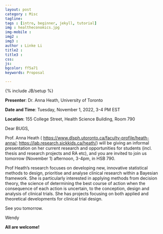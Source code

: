```yaml
---
layout: post
category : Misc
tagline: 
tags : [intro, beginner, jekyll, tutorial]
img : healtheconomics.jpg
img-mobile : 
img2 : 
img3 : 
author : Linke Li
title2 : 
title3 : 
css: 
js: 
bgcolor: ff5a71
keywords: Proposal

---
```


{% include JB/setup %}


**Presenter**: Dr. Anna Heath, University of Toronto

**Date and Time**:  Tuesday, November 1, 2022, 3-4 PM EST

**Location**: 155 College Street, Health Science Building, Room 790





<!--more-->


Dear BUGS,

Prof. Anna Heath ( https://www.dlsph.utoronto.ca/faculty-profile/heath-anna/; https://lab.research.sickkids.ca/heath/) will be giving an informal presentation on her current research and opportunities for students (incl. thesis and research projects and RA etc), and you are invited to join us tomorrow  (November 1) afternoon, 3-4pm, in HSB 790.   

Prof Heath’s research focuses on developing new, innovative statistical methods to design, prioritise and analyse clinical research within a Bayesian framework. She is particularly interested in applying methods from decision theory, the science of determining the best course of action when the consequence of each action is uncertain, to the conception, design and analysis of clinical trials. She has projects focusing on both applied and theoretical developments for clinical trial design.

See you tomorrow.

Wendy


**All are welcome!**
